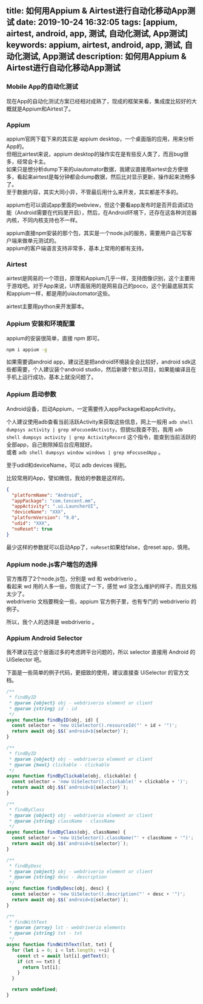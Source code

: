 title: 如何用Appium & Airtest进行自动化移动App测试
date: 2019-10-24 16:32:05
tags: [appium, airtest, android, app, 测试, 自动化测试, App测试]
keywords: appium, airtest, android, app, 测试, 自动化测试, App测试
description: 如何用Appium & Airtest进行自动化移动App测试
---

### Mobile App的自动化测试

现在App的自动化测试方案已经相对成熟了，现成的框架来看，集成度比较好的大概就是Appium和Airtest了。  

### Appium

appium官网下载下来的其实是 appium desktop，一个桌面版的应用，用来分析App的。  
但相比airtest来说，appium desktop的操作实在是有些反人类了，而且bug很多，经常会卡主。  
如果只是想分析dump下来的uiautomator数据，我建议直接用airtest会方便很多，看起来airtest是每分钟都会dump数据，然后比对显示更新，操作起来流畅多了。  
至于数据内容，其实大同小异，不管最后用什么来开发，其实都差不多的。  

appium也可以调试app里面的webview，但这个要看app发布时是否开启调试功能（Android需要在代码里开启），然后，在Android环境下，还存在这各种浏览器内核，不同内核支持也不一样。  

appium直接npm安装的那个包，其实是一个node.js的服务，需要用户自己写客户端来做单元测试的。  
appium的客户端语言支持非常多，基本上常用的都有支持。

### Airtest

airtest是网易的一个项目，原理和Appium几乎一样，支持图像识别，这个主要用于游戏吧。对于App来说，UI界面层用的是网易自己的poco，这个到最底层其实和appium一样，都是用的uiautomator这些。  

airtest主要用python来开发脚本。

### Appium 安装和环境配置

appium的安装很简单，直接 npm 即可。

``` sh
npm i appium -g
```

如果需要调android app，建议还是把android环境装全会比较好，android sdk这些都需要，个人建议装个android studio，然后新建个默认项目，如果能编译且在手机上运行成功，基本上就没问题了。

### Appium 启动参数

Android设备，启动Appium，一定需要传入appPackage和appActivity。  

个人建议使用adb查看当前活跃Activity来获取这些信息，网上一般用 ``adb shell dumpsys activity | grep mFocusedActivity``，但貌似我查不到，我用 ``adb shell dumpsys activity | grep ActivityRecord`` 这个指令，能查到当前活跃的全部app，自己剔除掉后台应用就好。  
或者 ``adb shell dumpsys window windows | grep mFocusedApp`` 。  

至于udid和deviceName，可以 adb devices 得到。  

比较常用的App，譬如微信，我给的参数是这样的。  

``` json
{
  "platformName": "Android",
  "appPackage": "com.tencent.mm",
  "appActivity": ".ui.LauncherUI",
  "deviceName": "XXX",
  "platformVersion": "9.0",
  "udid": "XXX",
  "noReset": true
}
```

最少这样的参数就可以启动App了，``noReset``如果给false，会reset app，慎用。

### Appium node.js客户端包的选择

官方推荐了2个node.js包，分别是 wd 和 webdriverio 。  
看起来 wd 用的人多一些，但我试了一下，感觉 wd 没怎么维护的样子，而且文档太少了。  
webdriverio 文档要稍全一些，appium 官方例子里，也有专门的 webdriverio 的例子。  

所以，我个人的选择是 webdriverio 。

### Appium Android Selector

我不建议在这个层面过多的考虑跨平台问题的，所以 selector 直接用 Android 的 UiSelector 吧。

下面是一些简单的例子代码，更细致的使用，建议直接查 UiSelector 的官方文档。

``` js
/**
 * findByID
 * @param {object} obj - webdriverio element or client
 * @param {string} id - id
 */
async function findByID(obj, id) {
  const selector = 'new UiSelector().resourceId("' + id + '")';
  return await obj.$$(`android=${selector}`);
}

/**
 * findByID
 * @param {object} obj - webdriverio element or client
 * @param {bool} clickable - clickable
 */
async function findByClickable(obj, clickable) {
  const selector = 'new UiSelector().clickable(' + clickable + ')';
  return await obj.$$(`android=${selector}`);
}

/**
 * findByClass
 * @param {object} obj - webdriverio element or client
 * @param {string} className - className
 */
async function findByClass(obj, className) {
  const selector = 'new UiSelector().className("' + className + '")';
  return await obj.$$(`android=${selector}`);
}

/**
 * findByDesc
 * @param {object} obj - webdriverio element or client
 * @param {string} desc - description
 */
async function findByDesc(obj, desc) {
  const selector = 'new UiSelector().description("' + desc + '")';
  return await obj.$$(`android=${selector}`);
}

/**
 * findWithText
 * @param {array} lst - webdriverio elements
 * @param {string} txt - txt
 */
async function findWithText(lst, txt) {
  for (let i = 0; i < lst.length; ++i) {
    const ct = await lst[i].getText();
    if (ct == txt) {
      return lst[i];
    }
  }

  return undefined;
}

```


